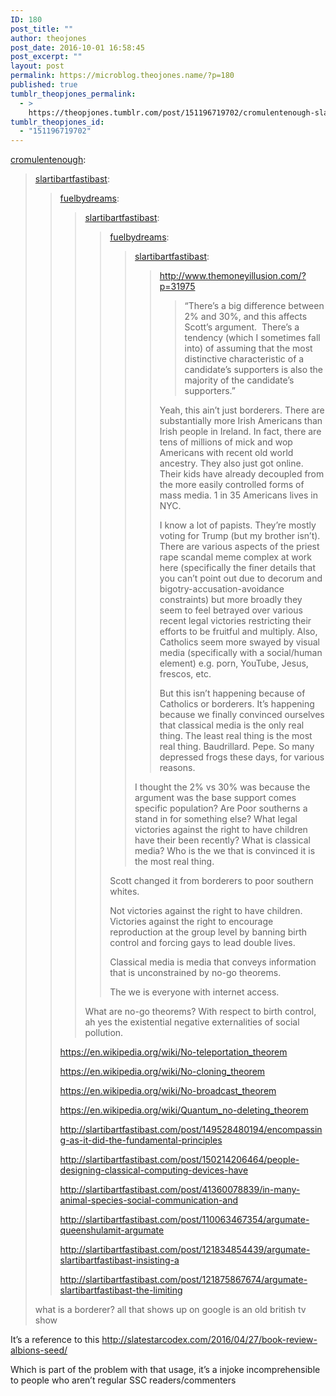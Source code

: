 ```yaml
---
ID: 180
post_title: ""
author: theojones
post_date: 2016-10-01 16:58:45
post_excerpt: ""
layout: post
permalink: https://microblog.theojones.name/?p=180
published: true
tumblr_theopjones_permalink:
  - >
    https://theopjones.tumblr.com/post/151196719702/cromulentenough-slartibartfastibast
tumblr_theopjones_id:
  - "151196719702"
---
```

<p><a class="tumblr_blog" href="http://cromulentenough.tumblr.com/post/151193786786">cromulentenough</a>:</p>
<blockquote>
<p><a class="tumblr_blog" href="http://slartibartfastibast.tumblr.com/post/151191310014">slartibartfastibast</a>:</p>
<blockquote>
<p><a class="tumblr_blog" href="http://fuelbydreams.tumblr.com/post/151191040891">fuelbydreams</a>:</p>
<blockquote>
<p><a class="tumblr_blog" href="http://slartibartfastibast.tumblr.com/post/151190829674">slartibartfastibast</a>:</p>
<blockquote>
<p><a class="tumblr_blog" href="http://fuelbydreams.tumblr.com/post/151189111096">fuelbydreams</a>:</p>
<blockquote>
<p><a class="tumblr_blog" href="http://slartibartfastibast.tumblr.com/post/151180838109">slartibartfastibast</a>:</p>
<blockquote>
<p><a href="http://www.themoneyillusion.com/?p=31975">http://www.themoneyillusion.com/?p=31975</a><br /></p>
<blockquote><p>“There’s a big difference between 2% and 30%, and this affects Scott’s 
argument.  There’s a tendency (which I sometimes fall into) of assuming 
that the most distinctive characteristic of a candidate’s supporters is 
also the majority of the candidate’s supporters.”<br /></p></blockquote>
<p>Yeah, this ain’t just borderers. There are substantially more Irish Americans than Irish people in Ireland. In fact, there are tens of millions of mick and wop Americans with recent old world ancestry. They also just got online. Their kids have already decoupled from the more easily controlled forms of mass media. 1 in 35 Americans lives in NYC.</p>
<p>I know a lot of papists. They’re mostly voting for Trump (but my brother isn’t). There are various aspects of the priest rape scandal meme complex at work here (specifically the finer details that you can’t point out due to decorum and bigotry-accusation-avoidance constraints) but more broadly they seem to feel betrayed over various recent legal victories restricting their efforts to be fruitful and multiply. Also, Catholics seem more swayed by visual media (specifically with a social/human element) e.g. porn, YouTube, Jesus, frescos, etc.</p>
<p>But this isn’t happening because of Catholics or borderers. It’s happening because we finally convinced ourselves that classical media is the only real thing. The least real thing is the most real thing. Baudrillard. Pepe. So many depressed frogs these days, for various reasons.<br /></p>
</blockquote>
<p>I thought the 2% vs 30% was because the argument was the base support comes specific population? Are Poor southerns a stand in for something else? What legal victories against the right to have children have their been recently? What is classical media? Who is the we that is convinced it is the most real thing. </p>
</blockquote>
<p>Scott changed it from borderers to poor southern whites.</p>
<p>Not victories against the right to have children. Victories against the right to encourage reproduction at the group level by banning birth control and forcing gays to lead double lives.</p>
<p>Classical media is media that conveys information that is unconstrained by no-go theorems.</p>
<p>The we is everyone with internet access.<br /></p>
</blockquote>
<p>What are no-go theorems? With respect to birth control, ah yes the  existential negative externalities of social pollution.</p>
</blockquote>
<p><a href="https://en.wikipedia.org/wiki/No-teleportation_theorem">https://en.wikipedia.org/wiki/No-teleportation_theorem</a></p>
<p><a href="https://en.wikipedia.org/wiki/No-cloning_theorem">https://en.wikipedia.org/wiki/No-cloning_theorem</a></p>
<p><a href="https://en.wikipedia.org/wiki/No-broadcast_theorem">https://en.wikipedia.org/wiki/No-broadcast_theorem</a></p>
<p><a href="https://en.wikipedia.org/wiki/Quantum_no-deleting_theorem">https://en.wikipedia.org/wiki/Quantum_no-deleting_theorem</a></p>
<p><a href="http://slartibartfastibast.com/post/149528480194/encompassing-as-it-did-the-fundamental-principles">http://slartibartfastibast.com/post/149528480194/encompassing-as-it-did-the-fundamental-principles</a></p>
<p><a href="http://slartibartfastibast.com/post/150214206464/people-designing-classical-computing-devices-have">http://slartibartfastibast.com/post/150214206464/people-designing-classical-computing-devices-have</a></p>
<p><a href="http://slartibartfastibast.com/post/41360078839/in-many-animal-species-social-communication-and">http://slartibartfastibast.com/post/41360078839/in-many-animal-species-social-communication-and</a></p>
<p><a href="http://slartibartfastibast.com/post/110063467354/argumate-queenshulamit-argumate">http://slartibartfastibast.com/post/110063467354/argumate-queenshulamit-argumate</a></p>
<p><a href="http://slartibartfastibast.com/post/121834854439/argumate-slartibartfastibast-insisting-a">http://slartibartfastibast.com/post/121834854439/argumate-slartibartfastibast-insisting-a</a></p>
<p><a href="http://slartibartfastibast.com/post/121875867674/argumate-slartibartfastibast-the-limiting">http://slartibartfastibast.com/post/121875867674/argumate-slartibartfastibast-the-limiting</a></p>
</blockquote>
<p>what is a borderer? all that shows up on google is an old british tv show<br /></p>
</blockquote>

<p>It&rsquo;s a reference to this <a href="http://slatestarcodex.com/2016/04/27/book-review-albions-seed/">http://slatestarcodex.com/2016/04/27/book-review-albions-seed/</a></p><p>Which is part of the problem with that usage, it&rsquo;s a injoke incomprehensible to people who aren’t regular SSC readers/commenters  </p>